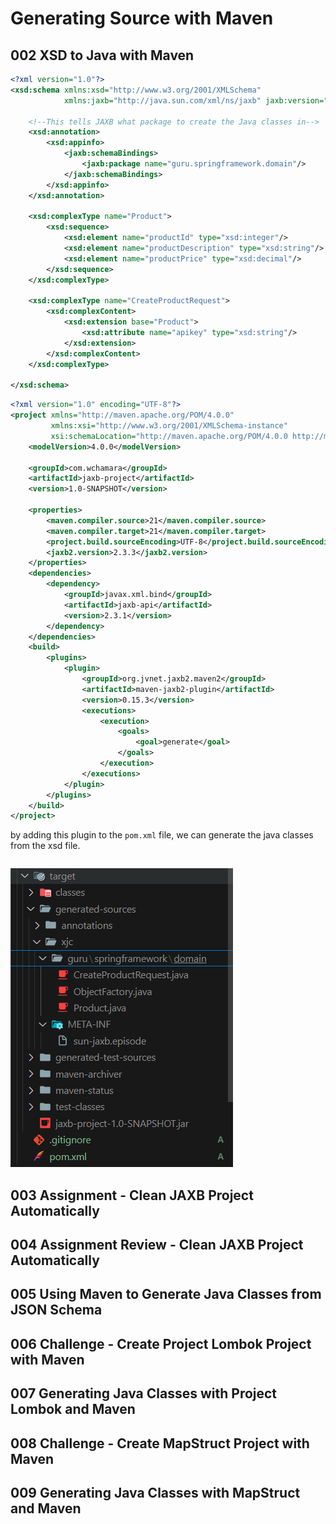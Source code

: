 # Generating Source with Maven

## 002 XSD to Java with Maven

```xsd
<?xml version="1.0"?>
<xsd:schema xmlns:xsd="http://www.w3.org/2001/XMLSchema"
            xmlns:jaxb="http://java.sun.com/xml/ns/jaxb" jaxb:version="2.0">

    <!--This tells JAXB what package to create the Java classes in-->
    <xsd:annotation>
        <xsd:appinfo>
            <jaxb:schemaBindings>
                <jaxb:package name="guru.springframework.domain"/>
            </jaxb:schemaBindings>
        </xsd:appinfo>
    </xsd:annotation>

    <xsd:complexType name="Product">
        <xsd:sequence>
            <xsd:element name="productId" type="xsd:integer"/>
            <xsd:element name="productDescription" type="xsd:string"/>
            <xsd:element name="productPrice" type="xsd:decimal"/>
        </xsd:sequence>
    </xsd:complexType>

    <xsd:complexType name="CreateProductRequest">
        <xsd:complexContent>
            <xsd:extension base="Product">
                <xsd:attribute name="apikey" type="xsd:string"/>
            </xsd:extension>
        </xsd:complexContent>
    </xsd:complexType>

</xsd:schema>
```

```xml
<?xml version="1.0" encoding="UTF-8"?>
<project xmlns="http://maven.apache.org/POM/4.0.0"
         xmlns:xsi="http://www.w3.org/2001/XMLSchema-instance"
         xsi:schemaLocation="http://maven.apache.org/POM/4.0.0 http://maven.apache.org/xsd/maven-4.0.0.xsd">
    <modelVersion>4.0.0</modelVersion>

    <groupId>com.wchamara</groupId>
    <artifactId>jaxb-project</artifactId>
    <version>1.0-SNAPSHOT</version>

    <properties>
        <maven.compiler.source>21</maven.compiler.source>
        <maven.compiler.target>21</maven.compiler.target>
        <project.build.sourceEncoding>UTF-8</project.build.sourceEncoding>
        <jaxb2.version>2.3.3</jaxb2.version>
    </properties>
    <dependencies>
        <dependency>
            <groupId>javax.xml.bind</groupId>
            <artifactId>jaxb-api</artifactId>
            <version>2.3.1</version>
        </dependency>
    </dependencies>
    <build>
        <plugins>
            <plugin>
                <groupId>org.jvnet.jaxb2.maven2</groupId>
                <artifactId>maven-jaxb2-plugin</artifactId>
                <version>0.15.3</version>
                <executions>
                    <execution>
                        <goals>
                            <goal>generate</goal>
                        </goals>
                    </execution>
                </executions>
            </plugin>
        </plugins>
    </build>
</project>
```

by adding this plugin to the `pom.xml` file, we can generate the java classes from the xsd file.

```java

```

![alt text](image.png)

## 003 Assignment - Clean JAXB Project Automatically

## 004 Assignment Review - Clean JAXB Project Automatically

## 005 Using Maven to Generate Java Classes from JSON Schema

## 006 Challenge - Create Project Lombok Project with Maven

## 007 Generating Java Classes with Project Lombok and Maven

## 008 Challenge - Create MapStruct Project with Maven

## 009 Generating Java Classes with MapStruct and Maven
